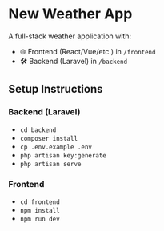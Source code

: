# New Weather App

A full-stack weather application with:

- 🌐 Frontend (React/Vue/etc.) in `/frontend`
- 🛠 Backend (Laravel) in `/backend`

## Setup Instructions

### Backend (Laravel)
- `cd backend`
- `composer install`
- `cp .env.example .env`
- `php artisan key:generate`
- `php artisan serve`

### Frontend
- `cd frontend`
- `npm install`
- `npm run dev`
